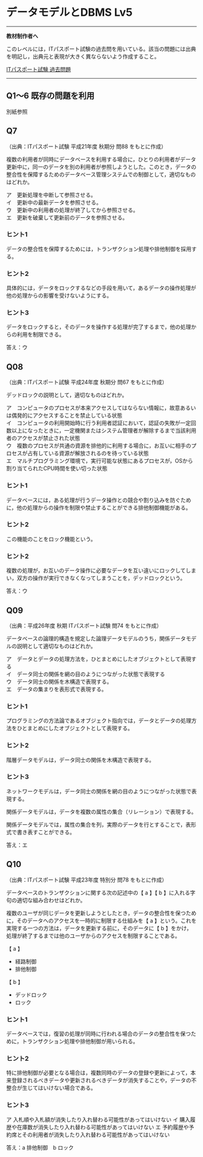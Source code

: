 # データモデルとDBMS Lv5

----

**教材制作者へ**

このレベルには，ITパスポート試験の過去問を用いている。該当の問題には出典を明記し，出典元と表現が大きく異ならないよう作成すること。

[ITパスポート試験 過去問題](https://www3.jitec.ipa.go.jp/JitesCbt/html/openinfo/questions.html)

----

## Q1〜6 既存の問題を利用

別紙参照

## Q7

（出典：ITパスポート試験 平成21年度 秋期分 問88 をもとに作成）

複数の利用者が同時にデータベースを利用する場合に，ひとりの利用者がデータ更新中に，同一のデータを別の利用者が参照しようとした。このとき，データの整合性を保障するためのデータベース管理システムでの制御として，適切なものはどれか。

ア　更新処理を中断して参照させる。<br>
イ　更新中の最新データを参照させる。<br>
ウ　更新中の利用者の処理が終了してから参照させる。<br>
エ　更新を破棄して更新前のデータを参照させる。

### ヒント1

データの整合性を保障するためには，トランザクション処理や排他制御を採用する。

### ヒント2

具体的には，データをロックするなどの手段を用いて，あるデータの操作処理が他の処理からの影響を受けないようにする。

### ヒント3

データをロックすると，そのデータを操作する処理が完了するまで，他の処理からの利用を制限できる。

答え：ウ


## Q08

（出典：ITパスポート試験 平成24年度 秋期分 問67 をもとに作成）

デッドロックの説明として，適切なものはどれか。

ア　コンピュータのプロセスが本来アクセスしてはならない情報に，故意あるいは偶発的にアクセスすることを禁止している状態<br>
イ　コンピュータの利用開始時に行う利用者認証において，認証の失敗が一定回数以上になったときに，一定機関またはシステム管理者が解除するまで当該利用者のアクセスが禁止された状態<br>
ウ　複数のプロセスが共通の資源を排他的に利用する場合に，お互いに相手のプロセスが占有している資源が解放されるのを待っている状態<br>
エ　マルチプログラミング環境で，実行可能な状態にあるプロセスが，OSから割り当てられたCPU時間を使い切った状態

### ヒント1

データベースには，ある処理が行うデータ操作との競合や割り込みを防ぐために，他の処理からの操作を制限や禁止することができる排他制御機能がある。

### ヒント2

この機能のことをロック機能という。

### ヒント2

複数の処理が，お互いのデータ操作に必要なデータを互い違いにロックしてしまい，双方の操作が実行できなくなってしまうことを，デッドロックという。

答え：ウ

## Q09

（出典：平成26年度 秋期 ITパスポート試験 問74 をもとに作成）

データベースの論理的構造を規定した論理データモデルのうち，関係データモデルの説明として適切なものはどれか。

ア　データとデータの処理方法を，ひとまとめにしたオブジェクトとして表現する<br>
イ　データ同士の関係を網の目のようにつながった状態で表現する<br>
ウ　データ同士の関係を木構造で表現する。<br>
エ　データの集まりを表形式で表現する。

### ヒント1

プログラミングの方法論であるオブジェクト指向では，データとデータの処理方法をひとまとめにしたオブジェクトとして表現する。

### ヒント2

階層データモデルは，データ同士の関係を木構造で表現する。

### ヒント3

ネットワークモデルは，データ同士の関係を網の目のようにつながった状態で表現する。

関係データモデルは，データを複数の属性の集合（リレーション）で表現する。

関係データモデルでは，属性の集合を列，実際のデータを行とすることで，表形式で書き表すことができる。

答え：エ


## Q10

（出典：ITパスポート試験 平成23年度 特別分 問78 をもとに作成）

データベースのトランザクションに関する次の記述中の【 a 】【 b 】に入れる字句の適切な組み合わせはどれか。

複数のユーザが同じデータを更新しようとしたとき，データの整合性を保つために，そのデータへのアクセスを一時的に制限する仕組みを【 a 】という。これを実現する一つの方法は，データを更新する前に，そのデータに【 b 】をかけ，処理が終了するまでは他のユーザからのアクセスを制限することである。

【 a 】

- 経路制御
- 排他制御

【 b 】

- デッドロック
- ロック

### ヒント1

データベースでは，復習の処理が同時に行われる場合のデータの整合性を保つために，トランザクション処理や排他制御が用いられる。

### ヒント2

特に排他制御が必要となる場合は，複数同時のデータの登録や更新によって，本来登録されるべきデータや更新されるべきデータが消失することや，データの不整合が生じてはいけない場合である。

### ヒント3

ア 入札順や入札額が消失したり入れ替わる可能性があってはいけない
イ 購入履歴や在庫数が消失したり入れ替わる可能性があってはいけない
エ 予約履歴や予約席とその利用者が消失したり入れ替わる可能性があってはいけない

答え：a 排他制御　b ロック
